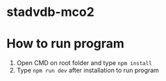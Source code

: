 # stadvdb-mco2

# How to run program
1. Open CMD on root folder and type `npm install`
2. Type `npm run dev` after installation to run program

